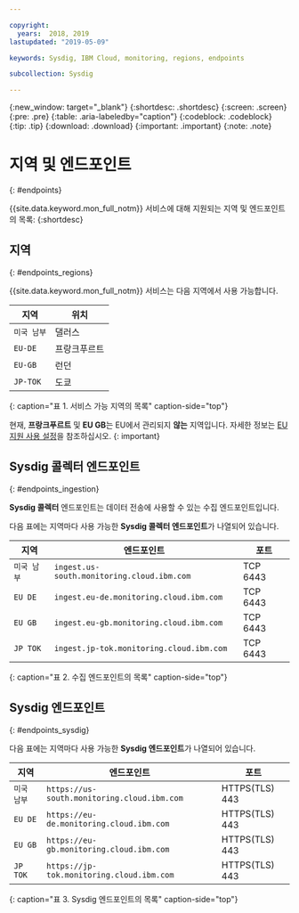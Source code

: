 ```yaml
---

copyright:
  years:  2018, 2019
lastupdated: "2019-05-09"

keywords: Sysdig, IBM Cloud, monitoring, regions, endpoints

subcollection: Sysdig

---
```


{:new_window: target="_blank"}
{:shortdesc: .shortdesc}
{:screen: .screen}
{:pre: .pre}
{:table: .aria-labeledby="caption"}
{:codeblock: .codeblock}
{:tip: .tip}
{:download: .download}
{:important: .important}
{:note: .note}


# 지역 및 엔드포인트
{: #endpoints}

{{site.data.keyword.mon_full_notm}} 서비스에 대해 지원되는 지역 및 엔드포인트의 목록:
{:shortdesc}

## 지역
{: #endpoints_regions}

{{site.data.keyword.mon_full_notm}} 서비스는 다음 지역에서 사용 가능합니다.

| 지역                | 위치  | 
|-----------------------|-----------|
| `미국 남부`            |댈러스    | 
| `EU-DE`               |프랑크푸르트 | 
| `EU-GB`               |런던    | 
| `JP-TOK`              |도쿄    |
{: caption="표 1. 서비스 가능 지역의 목록" caption-side="top"} 

현재, **프랑크푸르트** 및 **EU GB**는 EU에서 관리되지 **않는** 지역입니다. 자세한 정보는 [EU 지원 사용 설정](/docs/account?topic=account-eu-hipaa-supported#bill_eusupported)을 참조하십시오.
{: important}


## Sysdig 콜렉터 엔드포인트
{: #endpoints_ingestion}

**Sysdig 콜렉터** 엔드포인트는 데이터 전송에 사용할 수 있는 수집 엔드포인트입니다.

다음 표에는 지역마다 사용 가능한 **Sysdig 콜렉터 엔드포인트**가 나열되어 있습니다.

| 지역        | 엔드포인트                                                  | 포트 |
|---------------|-----------------------------------------------------------|------|
| `미국 남부`    | `ingest.us-south.monitoring.cloud.ibm.com`                | TCP 6443 |
| `EU DE`       | `ingest.eu-de.monitoring.cloud.ibm.com`                   | TCP 6443 | 
| `EU GB`       | `ingest.eu-gb.monitoring.cloud.ibm.com`                   | TCP 6443 | 
| `JP TOK`      | `ingest.jp-tok.monitoring.cloud.ibm.com`                  | TCP 6443 | 
{: caption="표 2. 수집 엔드포인트의 목록" caption-side="top"} 



## Sysdig 엔드포인트
{: #endpoints_sysdig}

다음 표에는 지역마다 사용 가능한 **Sysdig 엔드포인트**가 나열되어 있습니다.

| 지역       | 엔드포인트                                                  | 포트            |
|--------------|-----------------------------------------------------------|-----------------|
| `미국 남부`   | `https://us-south.monitoring.cloud.ibm.com `               | HTTPS(TLS) 443 |  
| `EU DE`      | `https://eu-de.monitoring.cloud.ibm.com `                 | HTTPS(TLS) 443 |
| `EU GB`     | `https://eu-gb.monitoring.cloud.ibm.com `                 | HTTPS(TLS) 443 |
| `JP TOK`     | `https://jp-tok.monitoring.cloud.ibm.com`                 | HTTPS(TLS) 443 |
{: caption="표 3. Sysdig 엔드포인트의 목록" caption-side="top"} 


